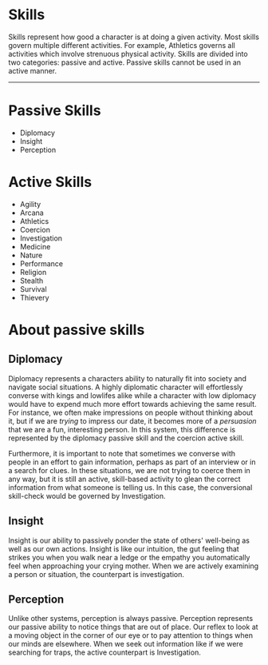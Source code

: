 # Skills
Skills represent how good a character is at doing a given activity. Most skills govern multiple different activities. For example, Athletics governs all activities which involve strenuous physical activity. Skills are divided into two categories: passive and active. Passive skills cannot be used in an active manner.  
<hr>

# Passive Skills
- Diplomacy
- Insight
- Perception
# Active Skills
- Agility
- Arcana
- Athletics
- Coercion 
- Investigation
- Medicine
- Nature
- Performance
- Religion
- Stealth
- Survival
- Thievery

# About passive skills
## Diplomacy
Diplomacy represents a characters ability to naturally fit into society and navigate social situations. A highly diplomatic character will effortlessly converse with kings and lowlifes alike while a character with low diplomacy would have to expend much more effort towards achieving the same result. For instance, we often make impressions on people without thinking about it, but if we are *trying* to impress our date, it becomes more of a *persuasion* that we are a fun, interesting person. In this system, this difference is represented by the diplomacy passive skill and the coercion active skill.

Furthermore, it is important to note that sometimes we converse with people in an effort to gain information, perhaps as part of an interview or in a search for clues. In these situations, we are not trying to coerce them in any way, but it is still an active, skill-based activity to glean the correct information from what someone is telling us. In this case, the conversional skill-check would be governed by Investigation. 

## Insight
Insight is our ability to passively ponder the state of others' well-being as well as our own actions. Insight is like our intuition, the gut feeling that strikes you when you walk near a ledge or the empathy you automatically feel when approaching your crying mother. When we are actively examining a person or situation, the counterpart is investigation.

## Perception
Unlike other systems, perception is always passive. Perception represents our passive ability to notice things that are out of place. Our reflex to look at a moving object in the corner of our eye or to pay attention to things when our minds are elsewhere. When we seek out information like if we were searching for traps, the active counterpart is Investigation. 
